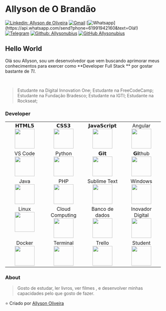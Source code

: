 # Allyson de O Brandão

[![Linkedin: Allyson de Oliveira](https://img.shields.io/badge/-allysonoliveira-blue?style=flatsquare&logo=Linkedin&logoColor=white&link=https://www.linkedin.com/in/allyson-de-oliveira-6b3596164/)](https://www.linkedin.com/in/allyson-de-oliveira/)
[![Gmail ](https://img.shields.io/badge/-Gmail-c14438?style=flat-square&logo=Gmail&logoColor=white&link=mailto:allysontrabalho7@gmail.com)](mailto:allysonoliveira7@gmail.com)
[![Whatsapp](https://img.shields.io/badge/-Whatsapp-4CA143?style=flat-square&labelColor=4CA143&logo=whatsapp&logoColor=white&link=https://api.whatsapp.com/send?phone=61991942160&text=Olá!)](https://api.whatsapp.com/send?phone=61991942160&text=Olá!)
[![Telegram ](https://img.shields.io/badge/Telegram-@Allysonoliveirabrandao-blue)](https://t.me/allysonoliveirabrandao)
[![Github: Allysonubius](https://img.shields.io/badge/-Allysonubius-000?style=flat-square&logo=Github&logoColor=white&link=https://github.com/Allysonubius)](https://github.com/Allysonubius)
[![GitHub Allysonubius](https://img.shields.io/github/followers/allysonubius?label=follow&style=social)](https://github.com/Allysonubius)

## Hello World

Olá sou Allyson, sou um desenvolvedor que vem buscando aprimorar meus conhecimentos para exercer como **Developer Full Stack ** por gostar bastante de *TI*.

<br/>

> Estudante na Digital Innovation One;
> Estudante na FreeCodeCamp;
> Estudante na Fundação Bradesco;
> Estudante na IGTI;
> Estudante na Rockseat;

### Developer 
<table>
  <tbody>
    <tr valign="top">
      <td width="25%" align="center">
        <span>𝗛𝗧𝗠𝗟𝟱</span><br>
        <img height="64px" src="https://img.icons8.com/color/48/000000/html-5.png">
		<br>
      </td>
      <td width="25%" align="center">
        <span>𝗖𝗦𝗦𝟯</span><br>
        <img height="64px" img src="https://img.icons8.com/color/48/000000/css3.png">
      </td>
      <td width="25%" align="center">
        <span>𝗝𝗮𝘃𝗮𝗦𝗰𝗿𝗶𝗽𝘁</span><br>
        <img height="64px" src="https://img.icons8.com/color/48/000000/javascript.png">
      <br>
	  </td>
      <td width="25%" align="center">
        <span >Angular</span><br>
        <img height="64px"src="https://angular.io/assets/images/logos/angular/angular.svg">
      <br>
	  </td>
    </tr>
    <tr valign="top">
      <td width="25%" align="center">
        <span>VS Code</span><br>
        <img height="64px" src="https://cdn.svgporn.com/logos/visual-studio-code.svg">
		<br>
      </td>
      <td width="25%" align="center">
        <span>Python</span><br>
        <img height="64px" src="https://img.icons8.com/color/48/000000/python.png">
		<br>
      </td>
      <td width="25%" align="center">
        <span>𝗚𝗶𝘁</span><br>
        <img height="64px" src="https://cdn.svgporn.com/logos/git-icon.svg">
		<br>
      </td>
	  <td width="25%" align="center">
        <span>𝗚𝗶thub</span><br>
        <img height="64px" src="https://img.icons8.com/ios-filled/50/000000/github.png">
		<br>
      </td>
    <tr valign="top">
      <td width="25%" align="center">
        <span>Java</span><br>
        <img height="64px" src="https://img.icons8.com/color/96/000000/java-coffee-cup-logo.png">
		<br>
      </td>
      <td width="25%" align="center">
        <span>PHP</span><br>
        <img height="64px" src="https://img.icons8.com/officel/80/000000/php-logo.png">
      </td>
      <td width="25%" align="center">
        <span>Sublime Text</span><br>
        <img height="64px" src="https://img.icons8.com/color/96/000000/sublime-text.png">
		<br>
      </td>
      <td width="25%" align="center">
        <span>Windows </span><br>
        <img height="64px" src="https://img.icons8.com/color/96/000000/windows-10.png">
      </td>
    </tr>
	<tr valign="top">
      <td width="25%" align="center">
        <span>Linux</span><br>
        <img height="64px" src="https://img.icons8.com/color/96/000000/linux.png">
		<br>
      </td>
      <td width="25%" align="center">
        <span>Cloud Computing</span><br>
        <img height="64px" src="https://img.icons8.com/cotton/80/000000/cloud-computing.png">
      </td>
      <td width="25%" align="center">
        <span>Banco de dados</span><br>
        <img height="64px" src="https://img.icons8.com/ultraviolet/96/000000/database-restore.png">
		<br>
      </td>
      <td width="25%" align="center">
        <span>Inovador Digital </span><br>
        <img height="64px" src="https://img.icons8.com/fluent/96/000000/innovation.png">
      </td>
    </tr>
	<tr valign="top">
      <td width="25%" align="center">
        <span>Docker</span><br>
        <img height="64px" src="https://img.icons8.com/dusk/128/000000/docker.png">
		<br>
      </td>
      <td width="25%" align="center">
        <span>Terminal</span><br>
        <img height="64px" src="https://img.icons8.com/doodle/80/000000/console--v2.png">
      </td>
      <td width="25%" align="center">
        <span>Trello</span><br>
        <img height="64px" src="https://img.icons8.com/color/96/000000/trello.png">
		<br>
      </td>
      <td width="25%" align="center">
        <span>Student </span><br>
        <img height="64px" src="https://img.icons8.com/fluent/96/000000/student-male.png">
      </td>
    </tr>
  </tbody>
</table>

### About

> Gosto de estudar, ler livros, ver filmes , e desenvolver minhas capacidades pelo que gosto de fazer.

⭐️ Criado por [Allyson Oliveira](https://github.com/Allysonubius)

